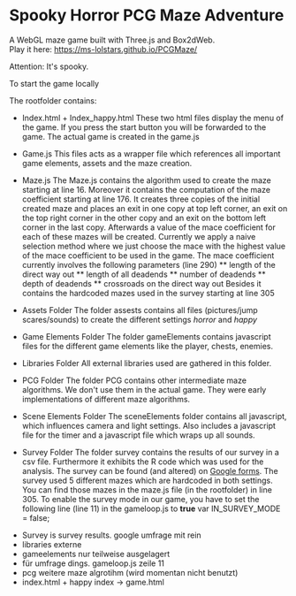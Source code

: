 # Spooky Horror PCG Maze Adventure

A WebGL maze game built with Three.js and Box2dWeb.  
Play it here: https://ms-lolstars.github.io/PCGMaze/

Attention: It's spooky.

To start the game locally

The rootfolder contains:
* Index.html + Index_happy.html
These two html files display the menu of the game. If you press the start button you will be forwarded to the game. The actual game is created in the game.js

* Game.js
This files acts as a wrapper file which references all important game elements, assets and the maze creation.

* Maze.js
The Maze.js contains the algorithm used to create the maze starting at line 16.
Moreover it contains the computation of the maze coefficient starting at line 176.
It creates three copies of the initial created maze and places an exit in one copy at top left corner, an exit on the top right corner in the other copy and an exit on the bottom left corner in the last copy. Afterwards a value of the mace coefficient for each of these mazes will be created. Currently we apply a naive selection method where we just choose the mace with the highest value of the mace coefficient to be used in the game.
The mace coefficient currently involves the following parameters (line 290)
** length of the direct way out
** length of all deadends
** number of deadends
** depth of deadends
** crossroads on the direct way out
Besides it contains the hardcoded mazes used in the survey starting at line 305

* Assets Folder
The folder assests contains all files (pictures/jump scares/sounds) to create the different settings _horror_ and _happy_

* Game Elements Folder
The folder gameElements contains javascript files for the different game elements like the player, chests, enemies.

* Libraries Folder
All external libraries used are gathered in this folder.

* PCG Folder
The folder PCG contains other intermediate maze algorithms. We don't use them in the actual game.
They were early implementations of different maze algorithms.

* Scene Elements Folder
The sceneElements folder contains all javascript, which influences camera and light settings. Also includes a javascript file for the timer and a javascript file which wraps up all sounds.

* Survey Folder
The folder survey contains the results of our survey in a csv file. Furthermore it exhibits the R code which was used for the analysis.
The survey can be found (and altered) on [Google forms](https://docs.google.com/forms/d/1NG5tnVk6JZseTEiQFpUveccg316Xh50umTtDE8_65Io/edit?usp=sharing).
The survey used 5 different mazes which are hardcoded in both settings.
You can find those mazes in the maze.js file (in the rootfolder) in line 305.
To enable the survey mode in our game, you have to set the following line (line 11) in the gameloop.js to **true**
<addr>var IN_SURVEY_MODE = false;<addr>
- Survey is survey results. google umfrage mit rein
- libraries externe
- gameelements nur teilweise ausgelagert
- für umfrage dings. gameloop.js zeile 11
- pcg weitere maze algrotihm (wird momentan nicht benutzt)
- index.html + happy index -> game.html